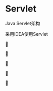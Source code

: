 # Servlet
Java Servlet架构 

采用IDEA使用Servlet

:baby_chick:[]()

:baby_chick:[]()

:baby_chick:[]()

:baby_chick:[]()

:baby_chick:[]()

